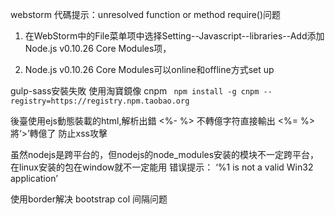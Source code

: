 

webstorm 代碼提示：unresolved function or method require()问题
1. 在WebStorm中的File菜单项中选择Setting--Javascript--libraries--Add添加Node.js v0.10.26 Core Modules项，

2. Node.js v0.10.26 Core Modules可以online和offline方式set up

gulp-sass安裝失敗
使用淘寶鏡像 cnpm ``` npm install -g cnpm --registry=https://registry.npm.taobao.org```

後臺使用ejs動態裝載的html,解析出錯
<%- %> 不轉億字符直接輸出
<%= %>  將‘>’轉億了 防止xss攻擊

虽然nodejs是跨平台的，但nodejs的node_modules安装的模块不一定跨平台，在linux安装的包在window就不一定能用
错误提示： ‘%1 is not a valid Win32 application’

使用border解决 bootstrap col 间隔问题
